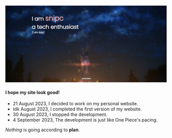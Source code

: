 ![HTML](/img/ss.png)

 #### I hope my site look good!

 - 21 August 2023, I decided to work on my personal website.
 - Idk August 2023, I completed the first version of my website.
 - 30 August 2023, I stopped the development.
 - 4 September 2023, The development is just like One Piece's pacing.

  *Nothing* is going according to **plan**.



